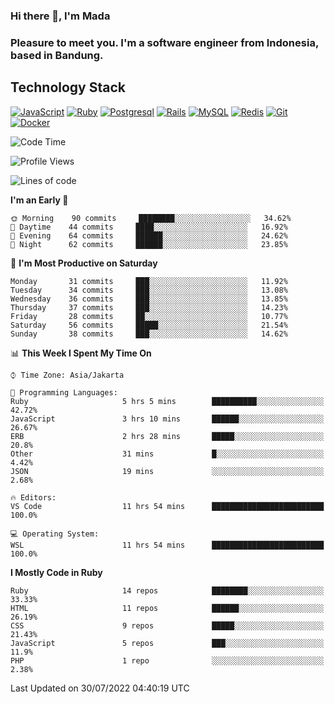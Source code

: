 ### Hi there 👋, I'm Mada
### Pleasure to meet you. I'm a software engineer from Indonesia, based in Bandung.

## Technology Stack

[![JavaScript](https://img.shields.io/badge/-JavaScript-%23F7DF1C?style=flat-square&logo=javascript&logoColor=000000&labelColor=%23F7DF1C&color=%23FFCE5A)](https://www.javascript.com/)
[![Ruby](https://img.shields.io/badge/Ruby-CC342D?style=flat-square&logo=ruby&logoColor=white)](https://www.ruby-lang.org/en/)
[![Postgresql](https://img.shields.io/badge/PostgreSQL-316192?style=flat-square&logo=postgresql&logoColor=ffffff)](https://www.postgresql.org/)
[![Rails](https://img.shields.io/badge/Ruby_on_Rails-CC0000?style=flat-square&logo=ruby-on-rails&logoColor=white)](https://rubyonrails.org/)
[![MySQL](https://img.shields.io/badge/-MySQL-4479A1?style=flat-square&logo=MySQL&logoColor=ffffff)](https://www.mysql.com/)
[![Redis](https://img.shields.io/badge/-Redis-DC382D?style=flat-square&logo=Redis&logoColor=ffffff)](https://redis.io/)
[![Git](https://img.shields.io/badge/-Git-%23F05032?style=flat-square&logo=git&logoColor=%23ffffff)](https://git-scm.com/)
[![Docker](https://img.shields.io/badge/-Docker-2496ED?style=flat-square&logo=docker&logoColor=ffffff)](https://www.docker.com/)
<!--
**madaarya/madaarya** is a ✨ _special_ ✨ repository because its `README.md` (this file) appears on your GitHub profile.

Here are some ideas to get you started:

- 🔭 I’m currently working on ...
- 🌱 I’m currently learning ...
- 👯 I’m looking to collaborate on ...
- 🤔 I’m looking for help with ...
- 💬 Ask me about ...
- 📫 How to reach me: ...
- 😄 Pronouns: ...
- ⚡ Fun fact: ...
-->
<!--START_SECTION:waka-->
![Code Time](http://img.shields.io/badge/Code%20Time-4%2C823%20hrs%209%20mins-blue)

![Profile Views](http://img.shields.io/badge/Profile%20Views-1-blue)

![Lines of code](https://img.shields.io/badge/From%20Hello%20World%20I%27ve%20Written-1%20Million%20lines%20of%20code-blue)

**I'm an Early 🐤** 

```text
🌞 Morning    90 commits     ████████░░░░░░░░░░░░░░░░░   34.62% 
🌆 Daytime    44 commits     ████░░░░░░░░░░░░░░░░░░░░░   16.92% 
🌃 Evening    64 commits     ██████░░░░░░░░░░░░░░░░░░░   24.62% 
🌙 Night      62 commits     ██████░░░░░░░░░░░░░░░░░░░   23.85%

```
📅 **I'm Most Productive on Saturday** 

```text
Monday       31 commits     ███░░░░░░░░░░░░░░░░░░░░░░   11.92% 
Tuesday      34 commits     ███░░░░░░░░░░░░░░░░░░░░░░   13.08% 
Wednesday    36 commits     ███░░░░░░░░░░░░░░░░░░░░░░   13.85% 
Thursday     37 commits     ███░░░░░░░░░░░░░░░░░░░░░░   14.23% 
Friday       28 commits     ██░░░░░░░░░░░░░░░░░░░░░░░   10.77% 
Saturday     56 commits     █████░░░░░░░░░░░░░░░░░░░░   21.54% 
Sunday       38 commits     ███░░░░░░░░░░░░░░░░░░░░░░   14.62%

```


📊 **This Week I Spent My Time On** 

```text
⌚︎ Time Zone: Asia/Jakarta

💬 Programming Languages: 
Ruby                     5 hrs 5 mins        ██████████░░░░░░░░░░░░░░░   42.72% 
JavaScript               3 hrs 10 mins       ██████░░░░░░░░░░░░░░░░░░░   26.67% 
ERB                      2 hrs 28 mins       █████░░░░░░░░░░░░░░░░░░░░   20.8% 
Other                    31 mins             █░░░░░░░░░░░░░░░░░░░░░░░░   4.42% 
JSON                     19 mins             ░░░░░░░░░░░░░░░░░░░░░░░░░   2.68%

🔥 Editors: 
VS Code                  11 hrs 54 mins      █████████████████████████   100.0%

💻 Operating System: 
WSL                      11 hrs 54 mins      █████████████████████████   100.0%

```

**I Mostly Code in Ruby** 

```text
Ruby                     14 repos            ████████░░░░░░░░░░░░░░░░░   33.33% 
HTML                     11 repos            ██████░░░░░░░░░░░░░░░░░░░   26.19% 
CSS                      9 repos             █████░░░░░░░░░░░░░░░░░░░░   21.43% 
JavaScript               5 repos             ███░░░░░░░░░░░░░░░░░░░░░░   11.9% 
PHP                      1 repo              ░░░░░░░░░░░░░░░░░░░░░░░░░   2.38%

```



 Last Updated on 30/07/2022 04:40:19 UTC
<!--END_SECTION:waka-->
